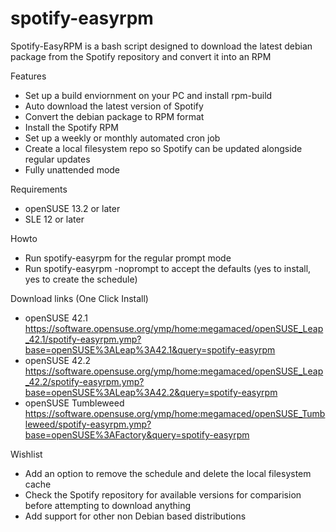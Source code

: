 # spotify-easyrpm


Spotify-EasyRPM is a bash script designed to download the latest debian package from the Spotify repository and convert it into an RPM


 Features
 
 * Set up a build enviornment on your PC and install rpm-build 
 * Auto download the latest version of Spotify
 * Convert the debian package to RPM format
 * Install the Spotify RPM
 * Set up a weekly or monthly automated cron job
 * Create a local filesystem repo so Spotify can be updated alongside regular updates
 * Fully unattended mode

 Requirements

 * openSUSE 13.2 or later
 * SLE 12 or later


 Howto
 
 * Run spotify-easyrpm for the regular prompt mode
 * Run spotify-easyrpm -noprompt to accept the defaults (yes to install, yes to create the schedule)


 Download links (One Click Install)

 * openSUSE 42.1 https://software.opensuse.org/ymp/home:megamaced/openSUSE_Leap_42.1/spotify-easyrpm.ymp?base=openSUSE%3ALeap%3A42.1&query=spotify-easyrpm
 * openSUSE 42.2 https://software.opensuse.org/ymp/home:megamaced/openSUSE_Leap_42.2/spotify-easyrpm.ymp?base=openSUSE%3ALeap%3A42.2&query=spotify-easyrpm
 * openSUSE Tumbleweed https://software.opensuse.org/ymp/home:megamaced/openSUSE_Tumbleweed/spotify-easyrpm.ymp?base=openSUSE%3AFactory&query=spotify-easyrpm


 Wishlist

 * Add an option to remove the schedule and delete the local filesystem cache
 * Check the Spotify repository for available versions for comparision before attempting to download anything
 * Add support for other non Debian based distributions
